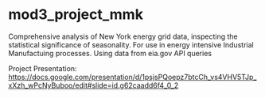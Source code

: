 # mod3_project_mmk
Comprehensive analysis of New York energy grid data, inspecting the statistical significance of seasonality. For use in energy intensive Industrial Manufactuing processes. Using data from eia.gov API queries

Project Presentation: https://docs.google.com/presentation/d/1psjsPQoepz7btcCh_vs4VHV5TJp_xXzh_wPcNyBuboo/edit#slide=id.g62caadd6f4_0_2
